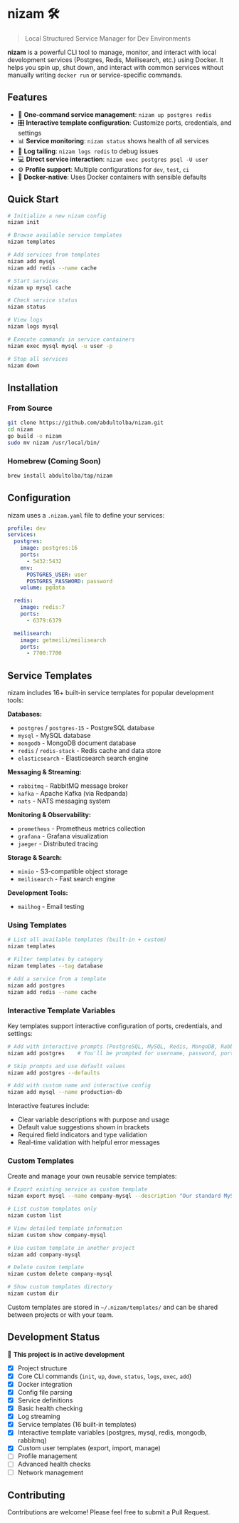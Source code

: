 # nizam 🛠️

> Local Structured Service Manager for Dev Environments

**nizam** is a powerful CLI tool to manage, monitor, and interact with local development services (Postgres, Redis, Meilisearch, etc.) using Docker. It helps you spin up, shut down, and interact with common services without manually writing `docker run` or service-specific commands.

## Features

- 🚀 **One-command service management**: `nizam up postgres redis`
- 🎛️ **Interactive template configuration**: Customize ports, credentials, and settings
- 📊 **Service monitoring**: `nizam status` shows health of all services
- 📝 **Log tailing**: `nizam logs redis` to debug issues
- 💻 **Direct service interaction**: `nizam exec postgres psql -U user`
- ⚙️ **Profile support**: Multiple configurations for `dev`, `test`, `ci`
- 🐳 **Docker-native**: Uses Docker containers with sensible defaults

## Quick Start

```bash
# Initialize a new nizam config
nizam init

# Browse available service templates
nizam templates

# Add services from templates
nizam add mysql
nizam add redis --name cache

# Start services
nizam up mysql cache

# Check service status
nizam status

# View logs
nizam logs mysql

# Execute commands in service containers
nizam exec mysql mysql -u user -p

# Stop all services
nizam down
```

## Installation

### From Source

```bash
git clone https://github.com/abdultolba/nizam.git
cd nizam
go build -o nizam
sudo mv nizam /usr/local/bin/
```

### Homebrew (Coming Soon)

```bash
brew install abdultolba/tap/nizam
```

## Configuration

nizam uses a `.nizam.yaml` file to define your services:

```yaml
profile: dev
services:
  postgres:
    image: postgres:16
    ports:
      - 5432:5432
    env:
      POSTGRES_USER: user
      POSTGRES_PASSWORD: password
    volume: pgdata

  redis:
    image: redis:7
    ports:
      - 6379:6379

  meilisearch:
    image: getmeili/meilisearch
    ports:
      - 7700:7700
```

## Service Templates

nizam includes 16+ built-in service templates for popular development tools:

**Databases:**

- `postgres` / `postgres-15` - PostgreSQL database
- `mysql` - MySQL database
- `mongodb` - MongoDB document database
- `redis` / `redis-stack` - Redis cache and data store
- `elasticsearch` - Elasticsearch search engine

**Messaging & Streaming:**

- `rabbitmq` - RabbitMQ message broker
- `kafka` - Apache Kafka (via Redpanda)
- `nats` - NATS messaging system

**Monitoring & Observability:**

- `prometheus` - Prometheus metrics collection
- `grafana` - Grafana visualization
- `jaeger` - Distributed tracing

**Storage & Search:**

- `minio` - S3-compatible object storage
- `meilisearch` - Fast search engine

**Development Tools:**

- `mailhog` - Email testing

### Using Templates

```bash
# List all available templates (built-in + custom)
nizam templates

# Filter templates by category
nizam templates --tag database

# Add a service from a template
nizam add postgres
nizam add redis --name cache
```

### Interactive Template Variables

Key templates support interactive configuration of ports, credentials, and settings:

```bash
# Add with interactive prompts (PostgreSQL, MySQL, Redis, MongoDB, RabbitMQ, etc.)
nizam add postgres    # You'll be prompted for username, password, port, etc.

# Skip prompts and use default values
nizam add postgres --defaults

# Add with custom name and interactive config
nizam add mysql --name production-db
```

Interactive features include:

- Clear variable descriptions with purpose and usage
- Default value suggestions shown in brackets
- Required field indicators and type validation
- Real-time validation with helpful error messages

### Custom Templates

Create and manage your own reusable service templates:

```bash
# Export existing service as custom template
nizam export mysql --name company-mysql --description "Our standard MySQL setup"

# List custom templates only
nizam custom list

# View detailed template information
nizam custom show company-mysql

# Use custom template in another project
nizam add company-mysql

# Delete custom template
nizam custom delete company-mysql

# Show custom templates directory
nizam custom dir
```

Custom templates are stored in `~/.nizam/templates/` and can be shared between projects or with your team.

## Development Status

🚧 **This project is in active development**

- [x] Project structure
- [x] Core CLI commands (`init`, `up`, `down`, `status`, `logs`, `exec`, `add`)
- [x] Docker integration
- [x] Config file parsing
- [x] Service definitions
- [x] Basic health checking
- [x] Log streaming
- [x] Service templates (16 built-in templates)
- [x] Interactive template variables (postgres, mysql, redis, mongodb, rabbitmq)
- [x] Custom user templates (export, import, manage)
- [ ] Profile management
- [ ] Advanced health checks
- [ ] Network management

## Contributing

Contributions are welcome! Please feel free to submit a Pull Request.

<!-- ## License

MIT License - see [LICENSE](LICENSE) file for details. -->

